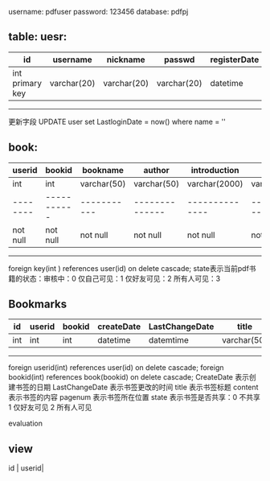 

username: pdfuser
password: 123456
database: pdfpj


table:
uesr:
-----------------------------------------------------------------------------------------------------------
id             | username  |   nickname |   passwd  |  registerDate| LastloginDate|  email    | permit    |
---------------|-----------|------------|-----------|--------------|--------------|-----------|-----------|
int primary key|varchar(20)| varchar(20)|varchar(20)|datetime      | datetime     |varchar(20)|tinyint(up)|
-----------------------------------------------------------------------------------------------------------
更新字段
UPDATE user set LastloginDate = now() where name = ''

book:
----------------------------------------------------------------------------------------------------------------------------------------------
userid  | bookid    | bookname  | author       | introduction | label     |introImage   |   type       | registerDate | page      |   state  |
--------|-----------|-----------|--------------|--------------|-----------|-------------|--------------|--------------|-----------|----------|
int     |int        |varchar(50)|varchar(50)   |varchar(2000) |varchar(50)| tinyint     |  varchar(50) |  datetime    | smallint  |  tinyint |
--------|-----------|-----------|--------------|--------------|-----------|-------------|--------------|--------------|-----------|-----------
not null|not null   |not null   | not null     |not null      |not null   | default 0   | not null     | DEFAULT now()| default 0 | default 0 |
----------------------------------------------------------------------------------------------------------------------------------------------
foreign key(int ) references user(id) on delete cascade;
state表示当前pdf书籍的状态：审核中：0
                            仅自己可见：1
							仅好友可见：2
							所有人可见：3


Bookmarks
--------------------------------------------------------------------------------------------------------------------
id  | userid | bookid | createDate   | LastChangeDate|   title    |  content    | pagenum  |  state  |
----|--------|--------|--------------|---------------|------------|-------------|----------|---------|
int |int     | int    |datetime      | datemtime     | varchar(50)|varchar(2000)|smalint   |  tinyint|
--------------------------------------------------------------------------------------------------------------------
foreign userid(int) references user(id) on delete cascade;
foreign bookid(int) references book(bookid) on delete cascade;
CreateDate     表示创建书签的日期
LastChangeDate 表示书签更改的时间
title 表示书签标题
content 表示书签的内容
pagenum 表示书签所在位置
state 表示书签是否共享：0 不共享
                        1 仅好友可见
						2 所有人可见
						


evaluation


view
-------------------------------------------------------------------------------------------------------------
id  | userid|

